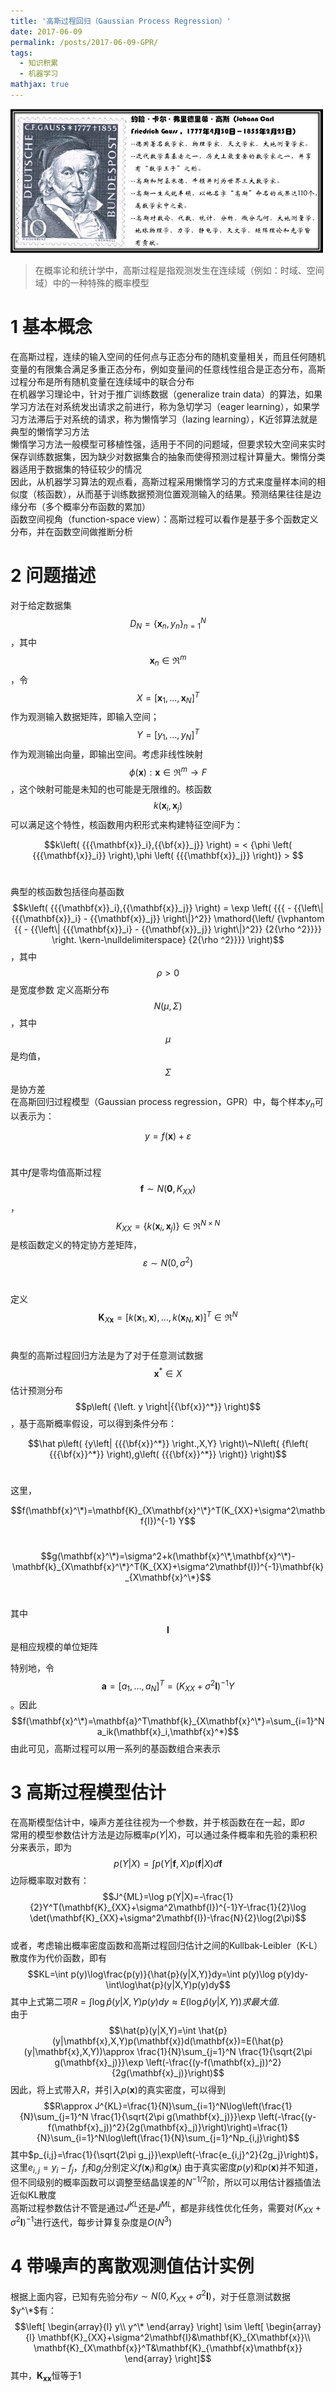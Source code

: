 ```yaml
---
title: '高斯过程回归（Gaussian Process Regression）'
date: 2017-06-09
permalink: /posts/2017-06-09-GPR/
tags:
  - 知识积累
  - 机器学习
mathjax: true
---
```


![Gauss](../images/GPR-Gauss.jpg)

>在概率论和统计学中，高斯过程是指观测发生在连续域（例如：时域、空间域）中的一种特殊的概率模型

<!-- more -->

# 1  基本概念

在高斯过程，连续的输入空间的任何点与正态分布的随机变量相关，而且任何随机变量的有限集合满足多重正态分布，例如变量间的任意线性组合是正态分布，高斯过程分布是所有随机变量在连续域中的联合分布<br>
在机器学习理论中，针对于推广训练数据（generalize train data）的算法，如果学习方法在对系统发出请求之前进行，称为急切学习（eager learning），如果学习方法滞后于对系统的请求，称为懒惰学习（lazing learning），K近邻算法就是典型的懒惰学习方法<br>
懒惰学习方法一般模型可移植性强，适用于不同的问题域，但要求较大空间来实时保存训练数据集，因为缺少对数据集合的抽象而使得预测过程计算量大。懒惰分类器适用于数据集的特征较少的情况<br>
因此，从机器学习算法的观点看，高斯过程采用懒惰学习的方式来度量样本间的相似度（核函数），从而基于训练数据预测位置观测输入的结果。预测结果往往是边缘分布（多个概率分布函数的累加）<br>
函数空间视角（function-space view）：高斯过程可以看作是基于多个函数定义分布，并在函数空间做推断分析<br>

# 2  问题描述

对于给定数据集$$D_N=\{\mathbf{x}_n,y_n\}_{n=1}^N$$，其中$$\mathbf{x}_n\in \Re^m$$，令$$X=[\mathbf{x}_1,...,\mathbf{x}_N]^T$$作为观测输入数据矩阵，即输入空间；$$Y=[y_1,\dots,y_N]^T$$作为观测输出向量，即输出空间。考虑非线性映射$$\phi(\mathbf{x}):\mathbf{x}\in \Re^m \rightarrow F$$，这个映射可能是未知的也可能是无限维的。核函数$$k(\mathbf{x}_i,\mathbf{x}_j)$$可以满足这个特性，核函数用内积形式来构建特征空间F为：<br>

$$k\left( {{{\mathbf{x}}_i},{{\bf{x}}_j}} \right) = < {\phi \left( {{{\mathbf{x}}_i}} \right),\phi \left( {{{\mathbf{x}}_j}} \right)} > $$<br>

典型的核函数包括径向基函数$$k\left( {{{\mathbf{x}}_i},{{\mathbf{x}}_j}} \right) = \exp \left( {{{ - {{\left\| {{{\mathbf{x}}_i} - {{\mathbf{x}}_j}} \right\|}^2}} \mathord{\left/
 {\vphantom {{ - {{\left\| {{{\mathbf{x}}_i} - {{\mathbf{x}}_j}} \right\|}^2}} {2{\rho ^2}}}} \right.
 \kern-\nulldelimiterspace} {2{\rho ^2}}}} \right)$$，其中$$\rho>0$$是宽度参数
定义高斯分布$$N(\mu,\Sigma)$$，其中$$\mu$$是均值，$$\Sigma$$是协方差<br>
在高斯回归过程模型（Gaussian process regression，GPR）中，每个样本$y_n$可以表示为：<br>

$$y=f(\mathbf{x})+\varepsilon$$<br>

其中$f$是零均值高斯过程$$\mathbf{f}\sim N(\mathbf{0},K_{XX})$$，$$K_{XX}=\{k(\mathbf{x}_i,\mathbf{x}_j)\}\in \Re^{N \times N}$$是核函数定义的特定协方差矩阵，$$\varepsilon \sim N(0,\sigma^2)$$<br>

定义$$\mathbf{K}_{X\mathbf{x}}=[k(\mathbf{x}_1,\mathbf{x}),\dots,k(\mathbf{x}_N,\mathbf{x})]^T\in \Re^N$$<br>

典型的高斯过程回归方法是为了对于任意测试数据$$\mathbf{x}^*\in X$$估计预测分布$$p\left( {\left. y \right|{{\bf{x}}^*}} \right)$$，基于高斯概率假设，可以得到条件分布：<br>

$$\hat p\left( {y\left| {{{\bf{x}}^*}} \right.,X,Y} \right)\~N\left( {f\left( {{{\bf{x}}^*}} \right),g\left( {{{\bf{x}}^*}} \right)} \right)$$<br>

这里，<br>

$$f(\mathbf{x}^\*)=\mathbf{K}_{X\mathbf{x}^\*}^T(K_{XX}+\sigma^2\mathbf{I})^{-1} Y$$<br>

$$g(\mathbf{x}^\*)=\sigma^2+k(\mathbf{x}^\*,\mathbf{x}^\*)-\mathbf{k}_{X\mathbf{x}^\*}^T(K_{XX}+\sigma^2\mathbf{I})^{-1}\mathbf{k}_{X\mathbf{x}^\*}$$<br>

其中$$\mathbf{I}$$是相应规模的单位矩阵<br>

特别地，令$$\mathbf{a}=[a_1,\dots,a_N]^T=(K_{XX}+\sigma^2\mathbf{I})^{-1} Y$$。因此$$f(\mathbf{x}^\*)=\mathbf{a}^T\mathbf{k}_{X\mathbf{x}^\*}=\sum_{i=1}^N a_ik(\mathbf{x}_i,\mathbf{x}^*)$$
由此可见，高斯过程可以用一系列的基函数组合来表示<br>

# 3  高斯过程模型估计

在高斯模型估计中，噪声方差往往视为一个参数，并于核函数在在一起，即$\sigma$<br>
常用的模型参数估计方法是边际概率$p(Y|X)$，可以通过条件概率和先验的乘积积分来表示，即为$$p(Y|X)=\int p(Y|\mathbf{f},X)p(\mathbf{f}|X)d\mathbf{f}$$边际概率取对数有：$$J^{ML}=\log p(Y|X)=-\frac{1}{2}Y^T(\mathbf{K}_{XX}+\sigma^2\mathbf{I})^{-1}Y-\frac{1}{2}\log \det(\mathbf{K}_{XX}+\sigma^2\mathbf{I})-\frac{N}{2}\log(2\pi)$$<br>
或者，考虑输出概率密度函数和高斯过程回归估计之间的Kullbak-Leibler（K-L）散度作为代价函数，即有$$KL=\int p(y)\log\frac{p(y)}{\hat{p}(y|X,Y)}dy=\int p(y)\log p(y)dy-\int\log\hat{p}(y|X,Y)p(y)dy$$其中上式第二项$R=\int\log\hat{p}(y|X,Y)p(y)dy\approx E(\log\hat{p}(y|X,Y))求最大值$.<br>
由于$$\hat{p}(y|X,Y)=\int \hat{p}(y|\mathbf{x},X,Y)p(\mathbf{x})d(\mathbf{x})=E(\hat{p}(y|\mathbf{x},X,Y))\approx \frac{1}{N}\sum_{j=1}^N \frac{1}{\sqrt{2\pi g(\mathbf{x}_j)}}\exp \left(-\frac{(y-f(\mathbf{x}_j))^2}{2g(\mathbf{x}_j)}\right)$$因此，将上式带入$R$，并引入$p(\mathbf{x})$的真实密度，可以得到$$R\approx J^{KL}=\frac{1}{N}\sum_{i=1}^N\log\left(\frac{1}{N}\sum_{j=1}^N \frac{1}{\sqrt{2\pi g(\mathbf{x}_j)}}\exp \left(-\frac{(y-f(\mathbf{x}_j))^2}{2g(\mathbf{x}_j)}\right)\right)=\frac{1}{N}\sum_{i=1}^N\log\left(\frac{1}{N}\sum_{j=1}^Np_{i,j}\right)$$其中$p_{i,j}=\frac{1}{\sqrt{2\pi g_j}}\exp\left(-\frac{e_{i,j}^2}{2g_j}\right)$，这里$e_{i,j}=y_i-f_j$，$f_i$和$g_j$分别定义$f(\mathbf{x}_i)$和$g(\mathbf{x}_j)$
由于真实密度$p(y)$和$p(\mathbf{x})$并不知道，但不同级别的概率函数可以调整至结晶误差的$N^{-1/2}$阶，所以可以用估计器插值法近似KL散度<br>
高斯过程参数估计不管是通过$J^{KL}$还是$J^{ML}$，都是非线性优化任务，需要对$(K_{XX}+\sigma^2\mathbf{I})^{-1}$进行迭代，每步计算复杂度是$O(N^3)$<br>

# 4  带噪声的离散观测值估计实例

根据上面内容，已知有先验分布$y\sim N(0,K_{XX}+\sigma^2\mathbf{I})$，对于任意测试数据$y^\*$有：<br>
$$\left[ \begin{array}{l}
y\\
y^\*
\end{array} \right] \sim \left[ \begin{array}{l}
\mathbf{K}_{XX}+\sigma^2\mathbf{I}&\mathbf{K}_{X\mathbf{x}}\\
\mathbf{K}_{X\mathbf{x}}^T&\mathbf{K}_{\mathbf{x}\mathbf{x}}
\end{array} \right]$$
其中，$\mathbf{K}_{\mathbf{x}\mathbf{x}}$恒等于1
